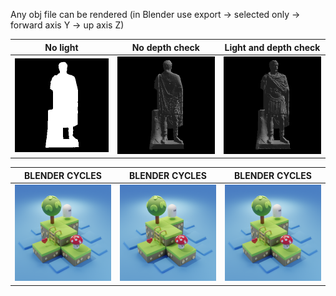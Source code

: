 Any obj file can be rendered (in Blender use export -> selected only -> forward axis Y -> up axis Z)

|           No light           |         No depth check         | Light and depth check |
|-----------------------------------|------------------------------|---|
| ![img](/renders/stbpng1.png?raw=true) | ![img](renders/stbpng2.png?raw=true) | ![img](renders/stbpng3.png?raw=true) |

|           BLENDER CYCLES           |        BLENDER CYCLES        | BLENDER CYCLES |
|-----------------------------------|------------------------------|---|
| ![img](/renders/blender_cycles.png?raw=true) | ![img](renders/blender_cycles.png?raw=true) | ![img](renders/blender_cycles.png?raw=true) |